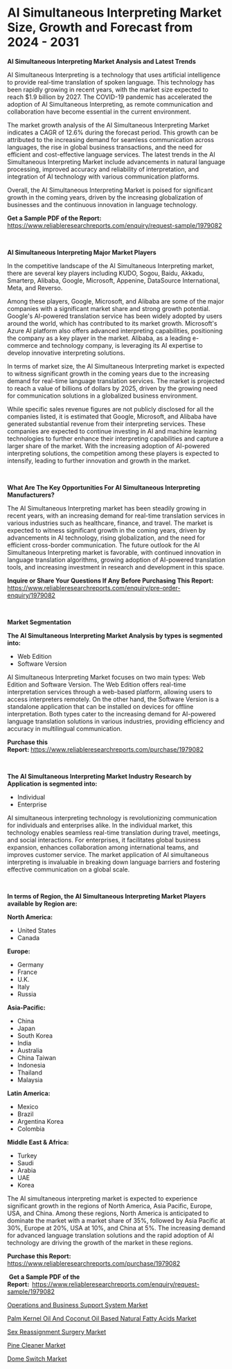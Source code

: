<p><h1>AI Simultaneous Interpreting Market Size, Growth and Forecast from 2024 - 2031</h1></p><p><strong>AI Simultaneous Interpreting Market Analysis and Latest Trends</strong></p>
<p><p>AI Simultaneous Interpreting is a technology that uses artificial intelligence to provide real-time translation of spoken language. This technology has been rapidly growing in recent years, with the market size expected to reach $1.9 billion by 2027. The COVID-19 pandemic has accelerated the adoption of AI Simultaneous Interpreting, as remote communication and collaboration have become essential in the current environment.</p><p>The market growth analysis of the AI Simultaneous Interpreting Market indicates a CAGR of 12.6% during the forecast period. This growth can be attributed to the increasing demand for seamless communication across languages, the rise in global business transactions, and the need for efficient and cost-effective language services. The latest trends in the AI Simultaneous Interpreting Market include advancements in natural language processing, improved accuracy and reliability of interpretation, and integration of AI technology with various communication platforms.</p><p>Overall, the AI Simultaneous Interpreting Market is poised for significant growth in the coming years, driven by the increasing globalization of businesses and the continuous innovation in language technology.</p></p>
<p><strong>Get a Sample PDF of the Report:&nbsp;</strong> <a href="https://www.reliableresearchreports.com/enquiry/request-sample/1979082">https://www.reliableresearchreports.com/enquiry/request-sample/1979082</a></p>
<p>&nbsp;</p>
<p><strong>AI Simultaneous Interpreting Major Market Players</strong></p>
<p><p>In the competitive landscape of the AI Simultaneous Interpreting market, there are several key players including KUDO, Sogou, Baidu, Akkadu, Smarterp, Alibaba, Google, Microsoft, Appenine, DataSource International, Meta, and Reverso. </p><p>Among these players, Google, Microsoft, and Alibaba are some of the major companies with a significant market share and strong growth potential. Google's AI-powered translation service has been widely adopted by users around the world, which has contributed to its market growth. Microsoft's Azure AI platform also offers advanced interpreting capabilities, positioning the company as a key player in the market. Alibaba, as a leading e-commerce and technology company, is leveraging its AI expertise to develop innovative interpreting solutions.</p><p>In terms of market size, the AI Simultaneous Interpreting market is expected to witness significant growth in the coming years due to the increasing demand for real-time language translation services. The market is projected to reach a value of billions of dollars by 2025, driven by the growing need for communication solutions in a globalized business environment.</p><p>While specific sales revenue figures are not publicly disclosed for all the companies listed, it is estimated that Google, Microsoft, and Alibaba have generated substantial revenue from their interpreting services. These companies are expected to continue investing in AI and machine learning technologies to further enhance their interpreting capabilities and capture a larger share of the market. With the increasing adoption of AI-powered interpreting solutions, the competition among these players is expected to intensify, leading to further innovation and growth in the market.</p></p>
<p>&nbsp;</p>
<p><strong>What Are The Key Opportunities For AI Simultaneous Interpreting Manufacturers?</strong></p>
<p><p>The AI Simultaneous Interpreting market has been steadily growing in recent years, with an increasing demand for real-time translation services in various industries such as healthcare, finance, and travel. The market is expected to witness significant growth in the coming years, driven by advancements in AI technology, rising globalization, and the need for efficient cross-border communication. The future outlook for the AI Simultaneous Interpreting market is favorable, with continued innovation in language translation algorithms, growing adoption of AI-powered translation tools, and increasing investment in research and development in this space.</p></p>
<p><strong>Inquire or Share Your Questions If Any Before Purchasing This Report:</strong> <a href="https://www.reliableresearchreports.com/enquiry/pre-order-enquiry/1979082">https://www.reliableresearchreports.com/enquiry/pre-order-enquiry/1979082</a></p>
<p>&nbsp;</p>
<p><strong>Market Segmentation</strong></p>
<p><strong>The AI Simultaneous Interpreting Market Analysis by types is segmented into:</strong></p>
<p><ul><li>Web Edition</li><li>Software Version</li></ul></p>
<p><p>AI Simultaneous Interpreting Market focuses on two main types: Web Edition and Software Version. The Web Edition offers real-time interpretation services through a web-based platform, allowing users to access interpreters remotely. On the other hand, the Software Version is a standalone application that can be installed on devices for offline interpretation. Both types cater to the increasing demand for AI-powered language translation solutions in various industries, providing efficiency and accuracy in multilingual communication.</p></p>
<p><strong>Purchase this Report:&nbsp;</strong><a href="https://www.reliableresearchreports.com/purchase/1979082">https://www.reliableresearchreports.com/purchase/1979082</a></p>
<p>&nbsp;</p>
<p><strong>The AI Simultaneous Interpreting Market Industry Research by Application is segmented into:</strong></p>
<p><ul><li>Individual</li><li>Enterprise</li></ul></p>
<p><p>AI simultaneous interpreting technology is revolutionizing communication for individuals and enterprises alike. In the individual market, this technology enables seamless real-time translation during travel, meetings, and social interactions. For enterprises, it facilitates global business expansion, enhances collaboration among international teams, and improves customer service. The market application of AI simultaneous interpreting is invaluable in breaking down language barriers and fostering effective communication on a global scale.</p></p>
<p>&nbsp;</p>
<p><strong>In terms of Region, the AI Simultaneous Interpreting Market Players available by Region are:</strong></p>
<p>
    <p> <strong> North America: </strong>
        <ul>
            <li>United States</li>
            <li>Canada</li>
        </ul>
        </p> 
    <p> <strong> Europe: </strong>
        <ul>
            <li>Germany</li>
            <li>France</li>
            <li>U.K.</li>
            <li>Italy</li>
            <li>Russia</li>
        </ul>
        </p> 
    <p> <strong> Asia-Pacific: </strong>
        <ul>
            <li>China</li>
            <li>Japan</li>
            <li>South Korea</li>
            <li>India</li>
            <li>Australia</li>
            <li>China Taiwan</li>
            <li>Indonesia</li>
            <li>Thailand</li>
            <li>Malaysia</li>
        </ul>
        </p> 
    <p> <strong> Latin America: </strong>
        <ul>
            <li>Mexico</li>
            <li>Brazil</li>
            <li>Argentina Korea</li>
            <li>Colombia</li>
        </ul>
        </p> 
    <p> <strong> Middle East & Africa: </strong>
        <ul>
            <li>Turkey</li>
            <li>Saudi</li>
            <li>Arabia</li>
            <li>UAE</li>
            <li>Korea</li>
        </ul>
    </p>
    </p>
<p><p>The AI simultaneous interpreting market is expected to experience significant growth in the regions of North America, Asia Pacific, Europe, USA, and China. Among these regions, North America is anticipated to dominate the market with a market share of 35%, followed by Asia Pacific at 30%, Europe at 20%, USA at 10%, and China at 5%. The increasing demand for advanced language translation solutions and the rapid adoption of AI technology are driving the growth of the market in these regions.</p></p>
<p><strong>Purchase this Report: </strong><a href="https://www.reliableresearchreports.com/purchase/1979082">https://www.reliableresearchreports.com/purchase/1979082</a></p>
<p>&nbsp;<strong>Get a Sample PDF of the Report:&nbsp;&nbsp;</strong><a href="https://www.reliableresearchreports.com/enquiry/request-sample/1979082">https://www.reliableresearchreports.com/enquiry/request-sample/1979082</a></p>
<p><strong></strong></p>
<p><p><a href="https://military-diascia-e68.notion.site/Operations-and-Business-Support-System-Market-Offer-Valuable-Insights-into-Market-Size-Market-Share-73afda4d3ecd4260928bff62022a3796">Operations and Business Support System Market</a></p><p><a href="https://sudsy-motorcycle-bbc.notion.site/Palm-Kernel-Oil-And-Coconut-Oil-Based-Natural-Fatty-Acids-Market-Size-Reflecting-a-Forecast-Till-203-f2375f398bbe4b88b5ac58cf696dd33e">Palm Kernel Oil And Coconut Oil Based Natural Fatty Acids Market</a></p><p><a href="https://meowing-canidae-761.notion.site/Sex-Reassignment-Surgery-Market-Analysis-Examines-its-Scope-on-Growth-Opportunities-and-Forecasted--6c7a04da04d74bd3ae0c3d5827629d0a">Sex Reassignment Surgery Market</a></p><p><a href="https://view.publitas.com/reportprime-1/pine-cleaner-market-furnish-information-about-market-size-market-share-market-dynamics-and-projections-spanning-from-2024-to-2031/">Pine Cleaner Market</a></p><p><a href="https://view.publitas.com/reportprime-1/dome-switch-market-analysis-and-market-size-global-industry-overview-market-segmentation-and-forecast-2024-to-2031/">Dome Switch Market</a></p></p>